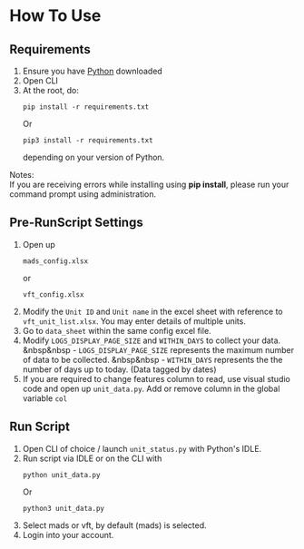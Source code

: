 # How To Use

## Requirements
1. Ensure you have [Python](https://www.python.org/downloads/) downloaded
2. Open CLI 
3. At the root, do:
    ```
    pip install -r requirements.txt
    ```
    Or
    ```
    pip3 install -r requirements.txt
    ```
    depending on your version of Python.

Notes:  
If you are receiving errors while installing using **pip install**, please run your command prompt using administration.

## Pre-RunScript Settings
1. Open up
    ```
    mads_config.xlsx
    ```
    or
    ```
    vft_config.xlsx
    ```
2. Modify the ```Unit ID``` and ```Unit name``` in the excel sheet with reference to ```vft_unit_list.xlsx```. You may enter details of multiple units.
3. Go to ```data_sheet``` within the same config excel file.
4. Modify ```LOGS_DISPLAY_PAGE_SIZE``` and ```WITHIN_DAYS``` to collect your data. 
&nbsp&nbsp - ```LOGS_DISPLAY_PAGE_SIZE``` represents the maximum number of data to be collected.
&nbsp&nbsp - ```WITHIN_DAYS``` represents the the number of days up to today. (Data tagged by dates)
5. If you are required to change features column to read, use visual studio code and open up ```unit_data.py```. Add or remove column in the global variable ```col```

## Run Script
1. Open CLI of choice / launch `unit_status.py` with Python's IDLE.
2. Run script via IDLE or on the CLI with 
    ```
    python unit_data.py
    ```
    Or
    ```
    python3 unit_data.py
    ```
3. Select mads or vft, by default (mads) is selected.
4. Login into your account.
